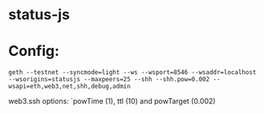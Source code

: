 # status-js

# Config:

`geth --testnet --syncmode=light --ws --wsport=8546 --wsaddr=localhost --wsorigins=statusjs --maxpeers=25 --shh --shh.pow=0.002 --wsapi=eth,web3,net,shh,debug,admin`

web3.ssh options: `powTime (1), ttl (10) and powTarget (0.002)
